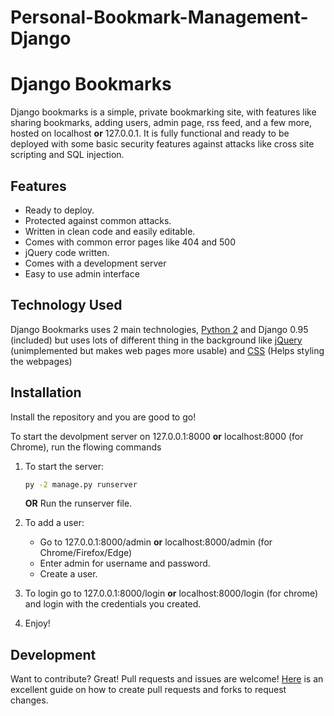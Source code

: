 # Personal-Bookmark-Management-Django
# Django Bookmarks


Django bookmarks is a simple, private bookmarking site, with features like sharing bookmarks, adding users, admin page, rss feed, and a few more, hosted on localhost __or__ 127.0.0.1. It is fully functional and ready to be deployed with some basic security features against attacks like cross site scripting and SQL injection.
## Features

- Ready to deploy.
- Protected against common attacks.
- Written in clean code and easily editable.
- Comes with common error pages like 404 and 500
- jQuery code written.
- Comes with a development server
- Easy to use admin interface

## Technology Used

Django Bookmarks uses 2 main technologies, [Python 2] and Django 0.95 (included) but uses lots of different thing in the background like [jQuery] (unimplemented but makes web pages more usable) and [CSS] (Helps styling the webpages)

## Installation

Install the repository and you are good to go!

To start the devolpment server on 127.0.0.1:8000 __or__ localhost:8000 (for Chrome), run the flowing commands
1. To start the server:

    ```sh
    py -2 manage.py runserver
    ```
    __OR__
    Run the runserver file.
2. To add a user:
    - Go to 127.0.0.1:8000/admin __or__ localhost:8000/admin (for Chrome/Firefox/Edge)
    - Enter admin for username and password.
    - Create a user.
3. To login go to 127.0.0.1:8000/login __or__ localhost:8000/login (for chrome) and login with the credentials you created.
4. Enjoy!

## Development

Want to contribute? Great! Pull requests and issues are welcome! [Here] is an excellent guide on how to create pull requests and forks to request changes.

[//]: # (These are reference links used in the body of this note and get stripped out when the markdown processor does its job.)

   [CSS]: <https://devdocs.io/css/>
   [jQuery]: <http://jquery.com>
   [Python 2]: <https://www.python.org/downloads/release/python-2718/>
   [Here]: <https://www.dataschool.io/how-to-contribute-on-github/>
